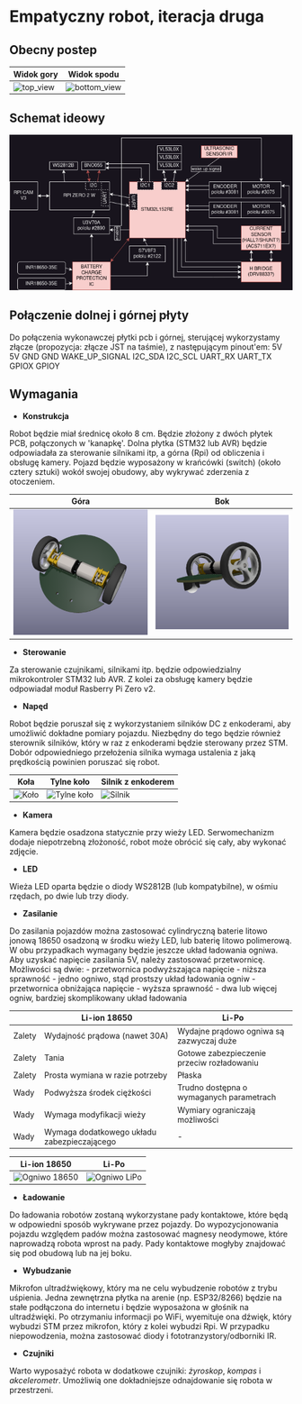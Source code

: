 # Empatyczny robot, iteracja druga

## Obecny postep
Widok gory | Widok spodu
-- | --
![top_view](https://kpierzynski.github.io/MiniEmpathiaBot/top_view.png) | ![bottom_view](https://kpierzynski.github.io/MiniEmpathiaBot/bottom_view.png)

## Schemat ideowy
![block_diagram](./images/block_diagram.png)

## Połączenie dolnej i górnej płyty
Do połączenia wykonawczej płytki pcb i górnej, sterującej wykorzystamy złącze (propozycja: złącze JST na taśmie), z następującym pinout'em: 5V 5V GND GND WAKE_UP_SIGNAL I2C_SDA I2C_SCL UART_RX UART_TX GPIOX GPIOY

## Wymagania
- **Konstrukcja**

Robot będzie miał średnicę około 8 cm. Będzie złożony z dwóch płytek PCB, połączonych w 'kanapkę'. Dolna płytka (STM32 lub AVR) będzie odpowiadała za sterowanie silnikami itp, a górna (Rpi) od obliczenia i obsługę kamery.
Pojazd będzie wyposażony w krańcówki (switch) (około cztery sztuki) wokół swojej obudowy, aby wykrywać zderzenia z otoczeniem.

| Góra | Bok |
| -------- | -------- |
| ![Góra](./images/visualisation_1.png) | ![Bok](./images/visualisation_2.png) |

- **Sterowanie**

Za sterowanie czujnikami, silnikami itp. będzie odpowiedzialny mikrokontroler STM32 lub AVR. Z kolei za obsługę kamery będzie odpowiadał moduł Rasberry Pi Zero v2.

- **Napęd**

Robot będzie poruszał się z wykorzystaniem silników DC z enkoderami, aby umożliwić dokładne pomiary pojazdu. Niezbędny do tego będzie również sterownik silników, który w raz z enkoderami będzie sterowany przez STM. Dobór odpowiedniego przełożenia silnika wymaga ustalenia z jaką prędkością powinien poruszać się robot.

| Koła | Tylne koło | Silnik z enkoderem |
| -------- | -------- | -------- |
| ![Koło](https://encrypted-tbn1.gstatic.com/shopping?q=tbn:ANd9GcSUp6mGs-iCtDkQpemEjEq1Jl35-YKetpdcendzWMH9eVRLjXiS50TK4wUbikKr-jl2AhQ184Erd3O-CO7vkvXWsPYrM6P2heWlLPOQQmikmpkiAZGQldgo&usqp=CAE) | ![Tylne koło](https://kamami.pl/8025-large_default/pololu-ball-caster-plastikowa-kulka-podporowa-38-950.jpg) | ![Silnik](https://a.pololu-files.com/picture/0J10611.1200.jpg?c5604fe587296f96f06195d3fa81426c) |

- **Kamera**

Kamera będzie osadzona statycznie przy wieży LED. Serwomechanizm dodaje niepotrzebną złożoność, robot może obrócić się cały, aby wykonać zdjęcie.

- **LED**

Wieża LED oparta będzie o diody WS2812B (lub kompatybilne), w ośmiu rzędach, po dwie lub trzy diody.

- **Zasilanie**

Do zasilania pojazdów można zastosować cylindryczną baterie litowo jonową 18650 osadzoną w środku wieży LED, lub baterię litowo polimerową. W obu przypadkach wymagany będzie jeszcze układ ładowania ogniwa.
Aby uzyskać napięcie zasilania 5V, należy zastosować przetwornicę. Możliwości są dwie: 
    - przetwornica podwyższająca napięcie
        - niższa sprawność
        - jedno ogniwo, stąd prostszy układ ładowania ogniw
    - przetwornica obniżająca napięcie
        - wyższa sprawność
        - dwa lub więcej ogniw, bardziej skomplikowany układ ładowania

| | Li-ion 18650 | Li-Po |
| -------- | -------- | -------- |
| Zalety   | Wydajność prądowa (nawet 30A) | Wydajne prądowo ogniwa są zazwyczaj duże |
| Zalety   | Tania | Gotowe zabezpieczenie przeciw rozładowaniu |
| Zalety   | Prosta wymiana w razie potrzeby | Płaska |
| Wady     | Podwyższa środek ciężkości | Trudno dostępna o wymaganych parametrach |
| Wady     | Wymaga modyfikacji wieży | Wymiary ograniczają możliwości |
| Wady     | Wymaga dodatkowego układu zabezpieczającego | - |

| Li-ion 18650 | Li-Po |
| -------- | -------- |
| ![Ogniwo 18650](https://botland.com.pl/img/art/inne/06463_1.jpg) | ![Ogniwo LiPo](https://balticad.eu/zdjecia/produkt/1533/2546/600x600/3/akumulator_li_po_3_7v_250mah_5x20x30mm_7724.jpg) |

- **Ładowanie**

Do ładowania robotów zostaną wykorzystane pady kontaktowe, które będą w odpowiedni sposób wykrywane przez pojazdy. Do wypozycjonowania pojazdu względem padów można zastosować magnesy neodymowe, które naprowadzą robota wprost na pady. Pady kontaktowe mogłyby znajdować się pod obudową lub na jej boku.

- **Wybudzanie**

Mikrofon ultradźwiękowy, który ma ne celu wybudzenie robotów z trybu uśpienia. Jedna zewnętrzna płytka na arenie (np. ESP32/8266) będzie na stałe podłączona do internetu i będzie wyposażona w głośnik na ultradźwięki. Po otrzymaniu informacji po WiFi, wyemituje ona dźwięk, który wybudzi STM przez mikrofon, który z kolei wybudzi Rpi.
W przypadku niepowodzenia, można zastosować diody i fototranzystory/odborniki IR. 

- **Czujniki**

Warto wyposażyć robota w dodatkowe czujniki: *żyroskop*, *kompas* i *akcelerometr*. Umożliwią one dokładniejsze odnajdowanie się robota w przestrzeni.

